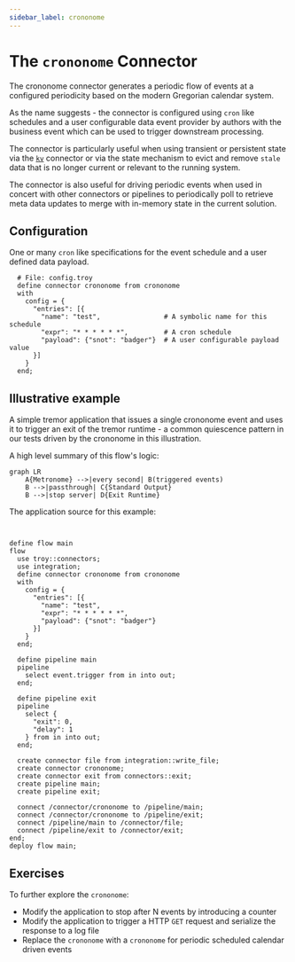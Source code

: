 ```yaml
---
sidebar_label: crononome
---
```


# The `crononome` Connector

The crononome connector generates a periodic flow of events at a configured periodicity
based on the modern Gregorian calendar system.

As the name suggests - the connector is configured using `cron` like schedules and
a user configurable data event provider by authors with the business event which
can be used to trigger downstream processing.

The connector is particularly useful when using transient or persistent state via the
[`kv`](./kv) connector or via the state mechanism to evict and remove `stale` data
that is no longer current or relevant to the running system.

The connector is also useful for driving periodic events when used in concert with
other connectors or pipelines to periodically poll to retrieve meta data updates to
merge with in-memory state in the current solution. 

## Configuration

One or many `cron` like specifications for the event schedule and a user defined data
payload.

```troy
  # File: config.troy
  define connector crononome from crononome
  with
    config = {
      "entries": [{
        "name": "test",                # A symbolic name for this schedule
        "expr": "* * * * * *",         # A cron schedule
        "payload": {"snot": "badger"}  # A user configurable payload value
      }]
    }
  end;
```

## Illustrative example

A simple tremor application that issues a single crononome event and uses it to
trigger an exit of the tremor runtime - a common quiescence pattern in our tests
driven by the crononome in this illustration.

A high level summary of this flow's logic:

```mermaid
graph LR
    A{Metronome} -->|every second| B(triggered events)
    B -->|passthrough| C{Standard Output}
    B -->|stop server| D{Exit Runtime}
```

The application source for this example:

```troy


define flow main
flow
  use troy::connectors;
  use integration;
  define connector crononome from crononome
  with
    config = {
      "entries": [{
        "name": "test",
        "expr": "* * * * * *",
        "payload": {"snot": "badger"}
      }]
    }
  end;

  define pipeline main
  pipeline 
    select event.trigger from in into out;
  end;

  define pipeline exit
  pipeline 
    select {
      "exit": 0,
      "delay": 1
    } from in into out;
  end;

  create connector file from integration::write_file;
  create connector crononome;
  create connector exit from connectors::exit;
  create pipeline main;
  create pipeline exit;

  connect /connector/crononome to /pipeline/main;
  connect /connector/crononome to /pipeline/exit;
  connect /pipeline/main to /connector/file;
  connect /pipeline/exit to /connector/exit;
end;
deploy flow main;
```

## Exercises

To further explore the `crononome`:

* Modify the application to stop after N events by introducing a counter
* Modify the application to trigger a HTTP `GET` request and serialize the response to a log file
* Replace the `crononome` with a `crononome` for periodic scheduled calendar driven events
